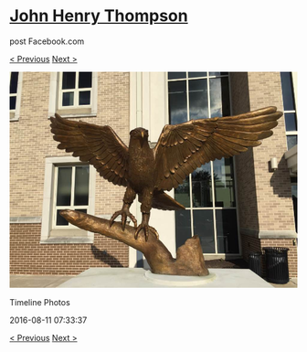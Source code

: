 # [John Henry Thompson](../README.md)
post Facebook.com

[< Previous](2016-08-12-2.md) [Next >](2016-08-11-2.md)

[![](../media/2016-08-11/Timeline-Photos.jpg)](../README.md)

Timeline Photos

2016-08-11 07:33:37

[< Previous](2016-08-12-2.md) [Next >](2016-08-11-2.md)